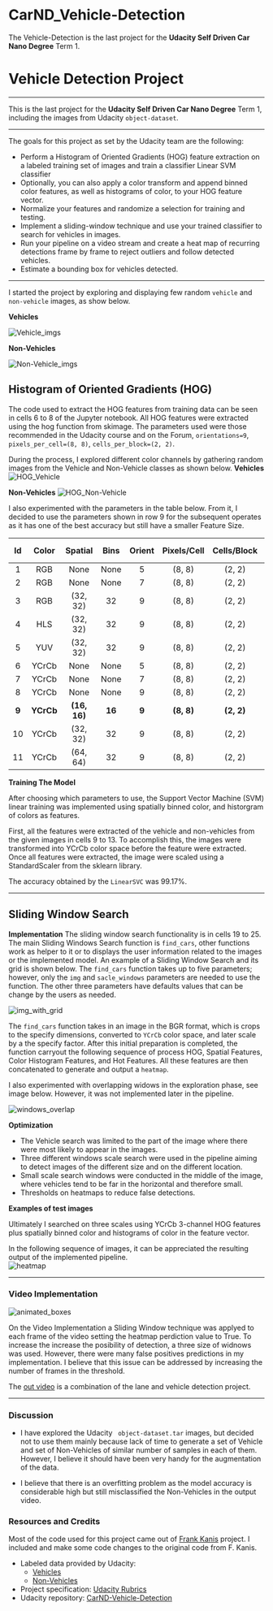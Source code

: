 # CarND_Vehicle-Detection
The Vehicle-Detection is the last project for the **Udacity Self Driven Car Nano Degree** Term 1.


# Vehicle Detection Project

---
This is the last project for the **Udacity Self Driven Car Nano Degree** Term 1, including the images from Udacity `object-dataset`. 

---
The goals for this project as set by the Udacity team are the following:

* Perform a Histogram of Oriented Gradients (HOG) feature extraction on a labeled training set of images and train a classifier Linear SVM classifier
* Optionally, you can also apply a color transform and append binned color features, as well as histograms of color, to your HOG feature vector.
* Normalize your features and randomize a selection for training and testing.
* Implement a sliding-window technique and use your trained classifier to search for vehicles in images.
* Run your pipeline on a video stream and create a heat map of recurring detections frame by frame to reject outliers and follow detected vehicles.
* Estimate a bounding box for vehicles detected.

[//]: # (Image References)
[Vehicle_imgs]: ./writeup_img/Vehicle_imgs.png
[Non-Vehicle_imgs]: ./writeup_img/Non-Vehicle_imgs.png
[HOG_Vehicle]: ./writeup_img/HOG_Vehicle.png
[HOG_Non-Vehicle]: ./writeup_img/HOG_Non-Vehicle.png
[img_with_grid]: ./writeup_img/img_with_grid.png
[windows_overlap]: ./writeup_img/windows_overlap.png
[heatmap]: ./writeup_img/heatmap.png
[out video]: ./videos/out_project_video.mp4
[animated_boxes]: ./videos/animated_boxes.gif




---

I started the project by exploring and displaying few random `vehicle` and `non-vehicle` images, as show below.

**Vehicles**

![Vehicle_imgs]


**Non-Vehicles**

![Non-Vehicle_imgs]

## Histogram of Oriented Gradients (HOG)



The code used to extract the HOG features from training data can be seen in cells 6 to 8 of the Jupyter notebook. All HOG features were extracted using the hog function from skimage.  The parameters used were those recommended in the Udacity course and on the Forum, `orientations=9`, `pixels_per_cell=(8, 8)`, `cells_per_block=(2, 2)`.  


During the process, I explored different color channels by gathering random images from the Vehicle and Non-Vehicle classes as shown below.
**Vehicles**
![HOG_Vehicle]

**Non-Vehicles**
![HOG_Non-Vehicle]

I also experimented with the parameters in the table below.  From it, I decided to use the parameters shown in row 9 for the subsequent operates as it has one of the best accuracy but still have a smaller Feature Size.
 
 |Id|Color|Spatial|Bins|Orient|Pixels/Cell|Cells/Block|Feature Size|Training Time|Accuracy|
|:---:|:---:|:---:|:---:|:---:|:---:|:---:|:---:|:---:|:---:|
|1|RGB|None|None|5|(8, 8)|(2, 2)|2940|80.76s|95.65%|
|2|RGB|None|None|7|(8, 8)|(2, 2)|4116|124.86s|96.36%|
|3|RGB|(32, 32)|32|9|(8, 8)|(2, 2)|8460|215.5s|98.69%|
|4|HLS|(32, 32)|32|9|(8, 8)|(2, 2)|8460|180.51s|99.32%|
|5|YUV|(32, 32)|32|9|(8, 8)|(2, 2)|8460|172.4s|99.21%|
|6|YCrCb|None|None|5|(8, 8)|(2, 2)|2940|73.3s|98.35%|
|7|YCrCb|None|None|7|(8, 8)|(2, 2)|4116|98.15s|98.27%|
|8|YCrCb|None|None|9|(8, 8)|(2, 2)|5292|123.32s|98.72%|
|**9**|**YCrCb**|**(16, 16)**|**16**|**9**|**(8, 8)**|**(2, 2)**|**6108**|**162.61s**|**99.32%**|
|10|YCrCb|(32, 32)|32|9|(8, 8)|(2, 2)|8460|165.73s|99.25%|
|11|YCrCb|(64, 64)|32|9|(8, 8)|(2, 2)|17676|204.76s|99.32%|


**Training The Model**

After choosing which parameters to use, the Support Vector Machine (SVM) linear training was implemented using spatially binned color, and historgram of colors as features.

First, all the features were extracted of the vehicle and non-vehicles from the given images in cells 9 to 13. 
To accomplish this, the images were transformed into YCrCb color space before the feature were extracted. 
Once all features were extracted, the image were scaled using a StandardScaler from the sklearn library.

The accuracy obtained by the `LinearSVC` was 99.17%.


---
## Sliding Window Search

**Implementation**
The sliding window search functionality is in cells 19 to 25.  The main Sliding Windows Search function is `find_cars`, other functions work as helper to it or to displays the user information related to the images or the implemented model.  An example of a Sliding Window Search and its  grid is shown below. The `find_cars` function takes up to five parameters; however, only the `img` and `sacle_windows` parameters are needed to use the function.  The other three parameters have defaults values that can be change by the users as needed.

![img_with_grid]

The `find_cars` function takes in an image in the BGR format, which is crops to the specify dimensions, converted to `YCrCb` color space, and later scale by a the specify factor. After this initial preparation is completed, the function carryout the following sequence of process HOG, Spatial Features, Color Histogram Features, and Hot Features.  All these features are then concatenated to generate and output a `heatmap`.

I also experimented with overlapping widows in the exploration phase, see image below.  However, it was not implemented later in the pipeline.

![windows_overlap]

**Optimization**

* The Vehicle search was limited to the part of the image where there were most likely to appear in the images. 
* Three different windows scale search were used in the pipeline aiming to detect images of the different size and on the different location.
* Small scale search windows were conducted in the middle of the image, where vehicles tend to be far in the horizontal and therefore small.
* Thresholds on heatmaps to reduce false detections.


**Examples of test images**

Ultimately I searched on three scales using YCrCb 3-channel HOG features plus spatially binned color and histograms of color in the feature vector.  

In the following sequence of images, it can be appreciated the resulting output of the implemented pipeline.  
![heatmap]




---

### Video Implementation

![animated_boxes]


On the Video Implementation a Sliding Window technique was applyed to each frame of the video setting the heatmap perdiction value to True.  To increase the increase the posibility of detection, a three size of widnows was used.  However, there were many false positives predictions in my implementation.  I believe that this issue can be addressed by increasing the number of frames in the threshold.


The [out video] is a combination of the lane and vehicle detection project.


---

### Discussion


* I have explored the Udacity ` object-dataset.tar` images, but decided not to use them mainly because lack of time to generate a set of Vehicle and set of Non-Vehicles of similar number of samples in each of them.  However, I believe it should have been very handy for the augmentation of the data.

* I believe that there is an overfitting problem as the model accuracy is considerable high but still misclassified the Non-Vehicles in the output video. 
 

  

### Resources and Credits
Most of the code used for this project came out of [Frank Kanis](https://github.com/frankkanis/CarND-Vehicle-Detection) project.  I included and make some code changes to the original code from F. Kanis.

* Labeled data provided by Udacity: 
   * [Vehicles](https://s3.amazonaws.com/udacity-sdc/Vehicle_Tracking/vehicles.zip)
   * [Non-Vehicles](https://s3.amazonaws.com/udacity-sdc/Vehicle_Tracking/non-vehicles.zip)
* Project specification: [Udacity Rubrics](https://review.udacity.com/#!/rubrics/513/view)
* Udacity repository: [CarND-Vehicle-Detection](https://github.com/udacity/CarND-Vehicle-Detection)

